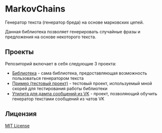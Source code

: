 # MarkovChains

Генератор текста (генератор бреда) на основе марковских цепей.

Данная библиотека позволяет генерировать случайные фразы и предложения на основе некоторого текста.

## Проекты

Репозиторий включает в себя следующие 3 проекта:
* [Библиотека](./Markov) - сама библиотека, предоставляющая возможность пользоваться генератором текста
* [Пример (тестовый проект)](./MarkovTest) - тестовый проект, используемый мной скорей для тестирования работы библиотеки
* [Утилита для дампа сообщений из VK](./VKMessagesDump) - проект, позволяющий обучить генератор текстами сообщений из чатов VK

## Лицензия

[MIT License](./LICENSE)
